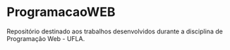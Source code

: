 # ProgramacaoWEB
Repositório destinado aos trabalhos desenvolvidos durante a disciplina de Programação Web - UFLA.
